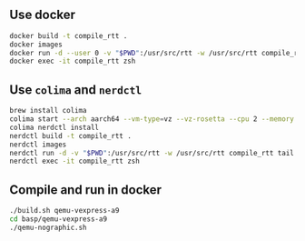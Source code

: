 ## Use docker
```bash
docker build -t compile_rtt .
docker images
docker run -d --user 0 -v "$PWD":/usr/src/rtt -w /usr/src/rtt compile_rtt tail -f /dev/null
docker exec -it compile_rtt zsh
```

## Use `colima` and `nerdctl`
```bash
brew install colima
colima start --arch aarch64 --vm-type=vz --vz-rosetta --cpu 2 --memory 4 --disk 60 --runtime containerd
colima nerdctl install
nerdctl build -t compile_rtt .
nerdctl images
nerdctl run -d -v "$PWD":/usr/src/rtt -w /usr/src/rtt compile_rtt tail -f /dev/null
nerdctl exec -it compile_rtt zsh
```

## Compile and run in docker
```bash
./build.sh qemu-vexpress-a9
cd basp/qemu-vexpress-a9
./qemu-nographic.sh
```

